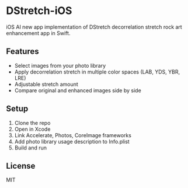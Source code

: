 # DStretch-iOS

iOS AI new app implementation of DStretch  decorrelation stretch rock art enhancement app in Swift.

## Features

- Select images from your photo library
- Apply decorrelation stretch in multiple color spaces (LAB, YDS, YBR, LRE)
- Adjustable stretch amount
- Compare original and enhanced images side by side

## Setup

1. Clone the repo
2. Open in Xcode
3. Link Accelerate, Photos, CoreImage frameworks
4. Add photo library usage description to Info.plist
5. Build and run

## License

MIT
